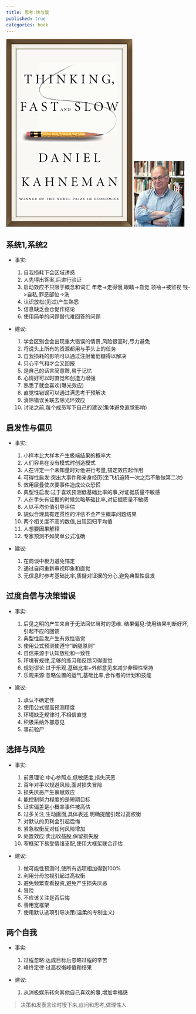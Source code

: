 ```yaml
---
title: 思考:快与慢
published: true
categories: book
---
```


![](/assets/cover-thing-fast-slow.jpg)
![](/assets/author-thing-fast-slow.jpg)

## 系统1,系统2

+ 事实:
    1. 自我损耗下会区域诱惑
    2. 人先得出答案,后进行验证
    3. 启动效应不只限于概念和词汇
        年老->走得慢,眼睛->自觉,领袖->被监视
        钱->自私,罪恶部位->洗
    4. 认识放松(见过)产生熟悉
    5. 信息缺乏会仓促作结论
    6. 使用简单的问题替代难回答的问题

+ 建议:
    1. 学会区别会会出现重大错误的情景,风险很高时,尽力避免
    2. 将说头上所有的资源都用与手头上的任务
    3. 自我损耗的影响可以通过注射葡萄糖得以解决
    4. 只心平气和才会又回报
    5. 是自己的话言简意赅,易于记忆
    6. 心情好可以时直觉和创造力增强
    7. 熟悉了就会喜欢(曝光效应)
    8. 直觉性错误可以通过满思考干预解决
    9. 消除错误关联去除光环效应
    10. 讨论之前,每个成员写下自己的建议(集体避免直觉影响)

## 启发性与偏见

+ 事实:
    1. 小样本比大样本产生极端结果的概率大
    2. 人们容易在没有模式时创造模式
    3. 人在评定一个未知量时对他进行考量,锚定效应起作用
    4. 可得性启发:突出大事件和亲身经历(坐飞机迫降一次之后不敢做第二次)
    5. 效用层叠使次要事件造成公众恐慌
    6. 典型性启发:过于喜欢预测低基础比率的事,对证据质量不敏感
    7. 人在手头有证据的时候忽略基础比率,对证据质量不敏感
    8. 人以平均价值引导评估
    9. 貌似合理具有连贯性的评估不会产生概率问题结果
    10. 两个相关度不高的数值,出现回归平均值
    11. 人想要因果解释
    12. 专家预测不如简单公式准确

+ 建议:
    1. 在商谈中极力避免锚定
    2. 通过自问重新审视印象和直觉
    3. 无信息时参考基础比率,质疑对证据的分心,避免典型性启发

## 过度自信与决策错误

+ 事实:
    1. 后见之明的产生来自于无法回忆当时的思维.
        结果偏见:使用结果判断好坏,引起不应的回馈
    2. 典型性启发产生有效性错觉
    3. 使用公式预测使遵守"断腿原则"
    4. 自信来源于认知放松和一致性
    5. 环境有规律,足够的练习和反馈习得直觉
    6. 规划谬论:过于乐观.基础比率+外部意见来减少非理性坚持
    7. 乐观来源:忽略位置的运气,基础比率,合作者的计划和技能

+ 建议:
    1. 承认不确定性
    2. 使用公式提高预测精度
    3. 环境缺乏规律时,不相信直觉
    4. 积极采纳外部意见
    5. 事前验尸

## 选择与风险

+ 事实:
    1. 前景理论:中心参照点,低敏感度,损失厌恶
    2. 百年对手以规避风险,面对损失冒险
    3. 损失厌恶产生禀赋效应
    4. 能控制努力程度的是短期目标
    5. 证实偏差是小概率事件被高估
    6. 过多关注,生动画面,具体表述,明确提醒引起过高权衡
    7. 对默认的贝利会引起后悔
    8. 紧急权衡反对任何风险增加
    9. 处置效应:卖出收益股,保留损失股
    10. 窄框架下易受情绪支配,使用大框架联合评估

+ 建议:
    1. 做可能性预测时,使所有选项相加得到100%
    2. 利用分母忽视引起过高权衡
    3. 避免频繁查看投资,避免产生损失厌恶
    4. 冒险
    5. 不应该关注是否后悔
    6. 善用宽框架
    7. 使用默认选项引导决策(温柔的专制主义)

## 两个自我

+ 事实:
    1. 过程忽略:达成目标后忽略过程的辛苦
    2. 峰终定律:过高权衡峰值和结果

+ 建议:
    1. 从消极娱乐转向其他自己喜欢的事,增加幸福感

>
>决策和发表言论时慢下来,自问和思考,做理性人.
>
